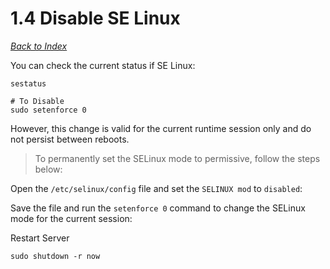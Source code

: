 # 1.4 Disable SE Linux

[_Back to Index_](../README.md)

You can check the current status if SE Linux:

```shell
sestatus

# To Disable
sudo setenforce 0
```

However, this change is valid for the current runtime session only and do not persist between reboots.

>To permanently set the SELinux mode to permissive, follow the steps below:

Open the `/etc/selinux/config` file and set the `SELINUX mod` to `disabled`:

Save the file and run the `setenforce 0` command to change the SELinux mode for the current session:

Restart Server

```shell
sudo shutdown -r now
```

